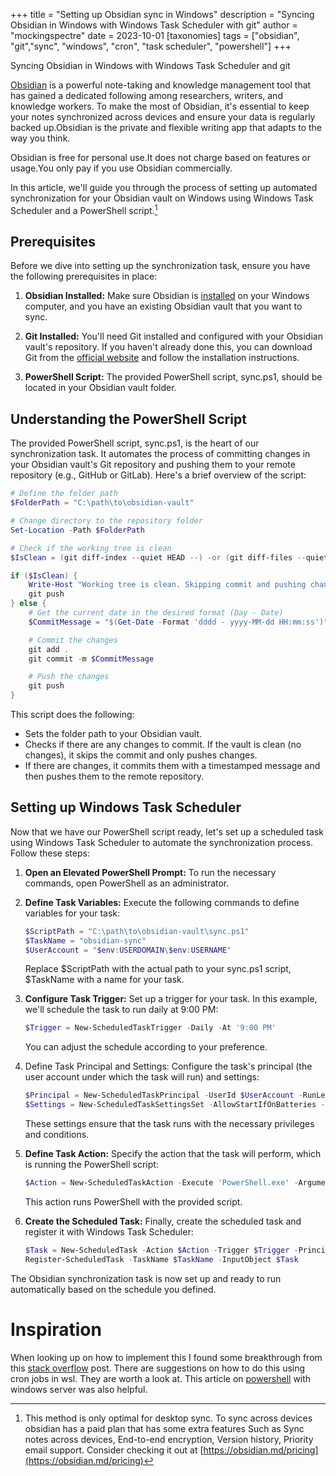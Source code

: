 +++
title = "Setting up Obsidian sync in Windows"
description = "Syncing Obsidian in Windows with Windows Task Scheduler with git"
author = "mockingspectre"
date = 2023-10-01
[taxonomies]
tags = ["obsidian", "git","sync", "windows", "cron", "task scheduler", "powershell"]
+++

Syncing Obsidian in Windows with Windows Task Scheduler and git



[Obsidian](https://obsidian.md/) is a powerful note-taking and knowledge management tool that has gained a dedicated following among researchers, writers, and knowledge workers. To make the most of Obsidian, it's essential to keep your notes synchronized across devices and ensure your data is regularly backed up.Obsidian is the private and flexible writing app that adapts to the way you think.

Obsidian is free for personal use.It does not charge based on features or usage.You only pay if you use Obsidian commercially.

In this article, we'll guide you through the process of setting up automated synchronization for your Obsidian vault on Windows using Windows Task Scheduler and a PowerShell script.[^note]

## Prerequisites

Before we dive into setting up the synchronization task, ensure you have the following prerequisites in place:

1. **Obsidian Installed:** Make sure Obsidian is [installed](https://obsidian.md/download) on your Windows computer, and you have an existing Obsidian vault that you want to sync.

1. **Git Installed:** You'll need Git installed and configured with your Obsidian vault's repository. If you haven't already done this, you can download Git from the [official website](https://git-scm.com/downloads) and follow the installation instructions.

1. **PowerShell Script:** The provided PowerShell script, sync.ps1, should be located in your Obsidian vault folder.

## Understanding the PowerShell Script

The provided PowerShell script, sync.ps1, is the heart of our synchronization task. It automates the process of committing changes in your Obsidian vault's Git repository and pushing them to your remote repository (e.g., GitHub or GitLab). Here's a brief overview of the script:

```ps1
# Define the folder path
$FolderPath = "C:\path\to\obsidian-vault"

# Change directory to the repository folder
Set-Location -Path $FolderPath

# Check if the working tree is clean
$IsClean = (git diff-index --quiet HEAD --) -or (git diff-files --quiet)

if ($IsClean) {
    Write-Host "Working tree is clean. Skipping commit and pushing changes."
    git push
} else {
    # Get the current date in the desired format (Day - Date)
    $CommitMessage = "$(Get-Date -Format 'dddd - yyyy-MM-dd HH:mm:ss')"

    # Commit the changes
    git add .
    git commit -m $CommitMessage

    # Push the changes
    git push
}
```

This script does the following:

- Sets the folder path to your Obsidian vault.
- Checks if there are any changes to commit. If the vault is clean (no changes), it skips the commit and only pushes changes.
- If there are changes, it commits them with a timestamped message and then pushes them to the remote repository.

## Setting up Windows Task Scheduler

Now that we have our PowerShell script ready, let's set up a scheduled task using Windows Task Scheduler to automate the synchronization process. Follow these steps:

1. **Open an Elevated PowerShell Prompt:** To run the necessary commands, open PowerShell as an administrator.

1. **Define Task Variables:** Execute the following commands to define variables for your task:

   ```ps1
   $ScriptPath = "C:\path\to\obsidian-vault\sync.ps1"
   $TaskName = "obsidian-sync"
   $UserAccount = "$env:USERDOMAIN\$env:USERNAME"
   ```

   Replace $ScriptPath with the actual path to your sync.ps1 script, $TaskName with a name for your task.

1. **Configure Task Trigger:** Set up a trigger for your task. In this example, we'll schedule the task to run daily at 9:00 PM:

   ```ps1
   $Trigger = New-ScheduledTaskTrigger -Daily -At '9:00 PM'
   ```

   You can adjust the schedule according to your preference.

1. Define Task Principal and Settings: Configure the task's principal (the user account under which the task will run) and settings:

   ```ps1
   $Principal = New-ScheduledTaskPrincipal -UserId $UserAccount -RunLevel Highest
   $Settings = New-ScheduledTaskSettingsSet -AllowStartIfOnBatteries -RunOnlyIfNetworkAvailable -WakeToRun
   ```

   These settings ensure that the task runs with the necessary privileges and conditions.

1. **Define Task Action:** Specify the action that the task will perform, which is running the PowerShell script:

   ```ps1
   $Action = New-ScheduledTaskAction -Execute 'PowerShell.exe' -Argument "-ExecutionPolicy Bypass -WindowStyle Hidden -File `"$ScriptPath`""
   ```

   This action runs PowerShell with the provided script.

1. **Create the Scheduled Task:** Finally, create the scheduled task and register it with Windows Task Scheduler:

   ```ps1
   $Task = New-ScheduledTask -Action $Action -Trigger $Trigger -Principal $Principal -Settings $Settings
   Register-ScheduledTask -TaskName $TaskName -InputObject $Task
   ```

The Obsidian synchronization task is now set up and ready to run automatically based on the schedule you defined.

# Inspiration

When looking up on how to implement this I found some breakthrough from this [stack overflow](https://stackoverflow.com/questions/7195503/setting-up-a-cron-job-in-windows) post. There are suggestions on how to do this using cron jobs in wsl. They are worth a look at. This article on [powershell](https://learn.microsoft.com/en-us/powershell/module/scheduledtasks/new-scheduledtask?view=windowsserver2022-ps) with windows server was also helpful.

[^note]: This method is only optimal for desktop sync. To sync across devices obsidian has a paid plan that has some extra features Such as Sync notes across devices, End-to-end encryption, Version history, Priority email support. Consider checking it out at [https://obsidian.md/pricing](https://obsidian.md/pricing)
